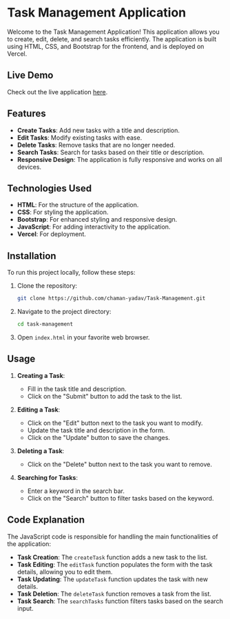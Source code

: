 # Task Management Application

Welcome to the Task Management Application! This application allows you to create, edit, delete, and search tasks efficiently. The application is built using HTML, CSS, and Bootstrap for the frontend, and is deployed on Vercel.

## Live Demo

Check out the live application [here](https://task-management-ivory-alpha.vercel.app/).

## Features

- **Create Tasks**: Add new tasks with a title and description.
- **Edit Tasks**: Modify existing tasks with ease.
- **Delete Tasks**: Remove tasks that are no longer needed.
- **Search Tasks**: Search for tasks based on their title or description.
- **Responsive Design**: The application is fully responsive and works on all devices.

## Technologies Used

- **HTML**: For the structure of the application.
- **CSS**: For styling the application.
- **Bootstrap**: For enhanced styling and responsive design.
- **JavaScript**: For adding interactivity to the application.
- **Vercel**: For deployment.

## Installation

To run this project locally, follow these steps:

1. Clone the repository:
    ```sh
    git clone https://github.com/chaman-yadav/Task-Management.git
    ```
2. Navigate to the project directory:
    ```sh
    cd task-management
    ```
3. Open `index.html` in your favorite web browser.

## Usage

1. **Creating a Task**:
    - Fill in the task title and description.
    - Click on the "Submit" button to add the task to the list.

2. **Editing a Task**:
    - Click on the "Edit" button next to the task you want to modify.
    - Update the task title and description in the form.
    - Click on the "Update" button to save the changes.

3. **Deleting a Task**:
    - Click on the "Delete" button next to the task you want to remove.

4. **Searching for Tasks**:
    - Enter a keyword in the search bar.
    - Click on the "Search" button to filter tasks based on the keyword.

## Code Explanation

The JavaScript code is responsible for handling the main functionalities of the application:

- **Task Creation**: The `createTask` function adds a new task to the list.
- **Task Editing**: The `editTask` function populates the form with the task details, allowing you to edit them.
- **Task Updating**: The `updateTask` function updates the task with new details.
- **Task Deletion**: The `deleteTask` function removes a task from the list.
- **Task Search**: The `searchTasks` function filters tasks based on the search input.
